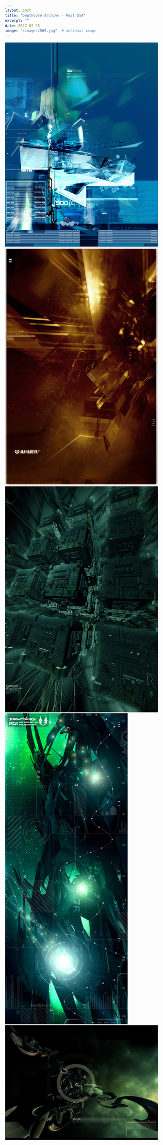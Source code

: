 ```yaml
---
layout: post
title: "Depthcore Archive - Post 514"
excerpt: ""
date: 2027-02-25
image: "/images/560.jpg"  # optional image
---
```


<img src="/images/560.jpg">
<img src="/images/562.jpg" alt="562.jpg"/>
<img src="/images/563.jpg" alt="563.jpg"/>
<img src="/images/565.jpg" alt="565.jpg"/>
<img src="/images/566.jpg" alt="566.jpg"/>
